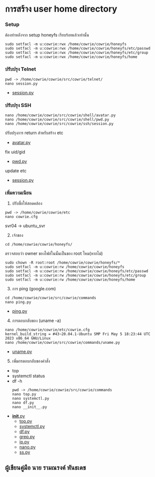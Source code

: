 # การสร้าง user home directory
### Setup 
ต้องทำหลังจาก setup honeyfs เรียบร้อยแล้วเท่านั้น
```
sudo setfacl -m u:cowrie:rwx /home/cowrie/cowrie/honeyfs
sudo setfacl -m u:cowrie:rwx /home/cowrie/cowrie/honeyfs/etc/passwd
sudo setfacl -m u:cowrie:rwx /home/cowrie/cowrie/honeyfs/etc/group
sudo setfacl -m u:cowrie:rwx /home/cowrie/cowrie/honeyfs/home
```
### ปรับปรุง Telnet

```
pwd -> /home/cowrie/cowrie/src/cowrie/telnet/
nano session.py
```
* [session.py](/Plugin/Cowrie/telnet/session.py)

### ปรับปรุง SSH

```
nano /home/cowrie/cowrie/src/cowrie/shell/avatar.py
nano /home/cowrie/cowrie/src/cowrie/shell/pwd.py
nano /home/cowrie/cowrie/src/cowrie/ssh/session.py
```
ปรับปรุงการ return สำหรับสร้าง etc
* [avatar.py](/Plugin/Cowrie/shell/avatar.py)
    
fix uid/gid
* [pwd.py](/Plugin/Cowrie/shell/pwd.py)
     
update etc
* [session.py](/Plugin/Cowrie/shell/session.py)    

### เพิ่มความเนียน

1. ปรับชื่อให้สอดคล้อง
```
pwd -> /home/cowrie/cowrie/etc
nano cowrie.cfg
```
svr04 -> ubuntu_svr

2. เจ้าของ
```
cd /home/cowrie/cowrie/honeyfs/
```
ตรวจสอบว่า owner ของไฟล์ในนั้นเป็นของ root ไหม(หากไม่)
```
sudo chown -R root:root /home/cowrie/cowrie/honeyfs/*
sudo setfacl -m u:cowrie:rw /home/cowrie/cowrie/honeyfs
sudo setfacl -m u:cowrie:rw /home/cowrie/cowrie/honeyfs/etc/passwd
sudo setfacl -m u:cowrie:rw /home/cowrie/cowrie/honeyfs/etc/group
sudo setfacl -m u:cowrie:rw /home/cowrie/cowrie/honeyfs/home
```
3. การ ping (google.com)
```
cd /home/cowrie/cowrie/src/cowrie/commands
nano ping.py
```
* [ping.py](/Plugin/Cowrie/command/ping.py)
4. การตอบกลับของ (uname -a)
  ```
  nano /home/cowrie/cowrie/etc/cowrie.cfg
  kernel_build_string = #43~20.04.1-Ubuntu SMP Fri May 5 18:23:44 UTC 2023 x86_64 GNU/Linux
  nano /home/cowrie/cowrie/src/cowrie/commands/uname.py
  ```
  * [uname.py](/Plugin/Cowrie/command/uname.py)
5. เพิ่มกรตอบกลับของคำสั่ง
- top
- systemctl status
- df -h
  ```
  pwd -> /home/cowrie/cowrie/src/cowrie/commands
  nano top.py
  nano systemctl.py
  nano df.py
  nano __init__.py
  ```
* [__init__.py](/Plugin/Cowrie/command/__init__.py)
  * [top.py](/Plugin/Cowrie/command/top.py)
  * [systemctl.py](/Plugin/Cowrie/command/systemctl.py)
  * [df.py](/Plugin/Cowrie/command/df.py)
  * [grep.py](/Plugin/Cowrie/command/grep.py)
  * [ip.py](/Plugin/Cowrie/command/ip.py)
  * [nano.py](/Plugin/Cowrie/command/nano.py)
  * [ss.py](/Plugin/Cowrie/command/ss.py)


## ผู้เขียนคู่มือ นาย รามณรงค์ พันธเดช